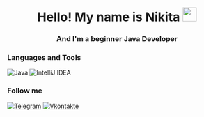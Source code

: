 <h1 align="center">Hello! My name is Nikita</a> 
<img src="https://github.com/blackcater/blackcater/raw/main/images/Hi.gif" height="32"/></h1>
<h3 align="center">And I'm a beginner Java Developer</h3>

### Languages and Tools
![Java](https://img.shields.io/badge/java-%23ED8B00.svg?style=for-the-badge&logo=openjdk&logoColor=white)
![IntelliJ IDEA](https://img.shields.io/badge/IntelliJIDEA-FFFFFF.svg?style=for-the-badge&logo=intellij-idea&logoColor=white)

### Follow me
[![Telegram](https://img.shields.io/badge/-telegram-191970?style=for-the-badge&logo=telegram&logoColor=00BFFF)](https://t.me/Colgens)
[![Vkontakte](https://img.shields.io/badge/-vkontakte-191970?style=for-the-badge&logo=VK&logoColor=1E90FF)](https://vk.com/colgens)


